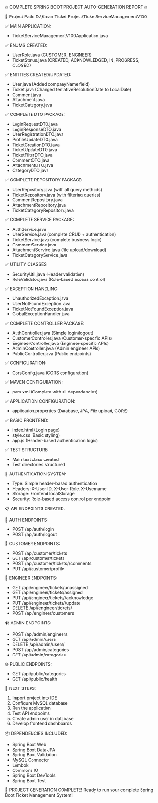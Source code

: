 
🔥 COMPLETE SPRING BOOT PROJECT AUTO-GENERATION REPORT 🔥

📂 Project Path: D:\Karan Ticket Project\TicketServiceManagementV100

✅ MAIN APPLICATION:
   - TicketServiceManagementV100Application.java

✅ ENUMS CREATED:
   - UserRole.java (CUSTOMER, ENGINEER)
   - TicketStatus.java (CREATED, ACKNOWLEDGED, IN_PROGRESS, CLOSED)

✅ ENTITIES CREATED/UPDATED:
   - User.java (Added companyName field)
   - Ticket.java (Changed tentativeResolutionDate to LocalDate)
   - Comment.java
   - Attachment.java
   - TicketCategory.java

✅ COMPLETE DTO PACKAGE:
   - LoginRequestDTO.java
   - LoginResponseDTO.java
   - UserRegistrationDTO.java
   - ProfileUpdateDTO.java
   - TicketCreationDTO.java
   - TicketUpdateDTO.java
   - TicketFilterDTO.java
   - CommentDTO.java
   - AttachmentDTO.java
   - CategoryDTO.java

✅ COMPLETE REPOSITORY PACKAGE:
   - UserRepository.java (with all query methods)
   - TicketRepository.java (with filtering queries)
   - CommentRepository.java
   - AttachmentRepository.java
   - TicketCategoryRepository.java

✅ COMPLETE SERVICE PACKAGE:
   - AuthService.java
   - UserService.java (complete CRUD + authentication)
   - TicketService.java (complete business logic)
   - CommentService.java
   - AttachmentService.java (file upload/download)
   - TicketCategoryService.java

✅ UTILITY CLASSES:
   - SecurityUtil.java (Header validation)
   - RoleValidator.java (Role-based access control)

✅ EXCEPTION HANDLING:
   - UnauthorizedException.java
   - UserNotFoundException.java
   - TicketNotFoundException.java
   - GlobalExceptionHandler.java

✅ COMPLETE CONTROLLER PACKAGE:
   - AuthController.java (Simple login/logout)
   - CustomerController.java (Customer-specific APIs)
   - EngineerController.java (Engineer-specific APIs)
   - AdminController.java (Admin engineer APIs)
   - PublicController.java (Public endpoints)

✅ CONFIGURATION:
   - CorsConfig.java (CORS configuration)

✅ MAVEN CONFIGURATION:
   - pom.xml (Complete with all dependencies)

✅ APPLICATION CONFIGURATION:
   - application.properties (Database, JPA, File upload, CORS)

✅ BASIC FRONTEND:
   - index.html (Login page)
   - style.css (Basic styling)
   - app.js (Header-based authentication logic)

✅ TEST STRUCTURE:
   - Main test class created
   - Test directories structured

🔄 AUTHENTICATION SYSTEM:
   - Type: Simple header-based authentication
   - Headers: X-User-ID, X-User-Role, X-Username
   - Storage: Frontend localStorage
   - Security: Role-based access control per endpoint

📋 API ENDPOINTS CREATED:

🔐 AUTH ENDPOINTS:
   - POST /api/auth/login
   - POST /api/auth/logout

👥 CUSTOMER ENDPOINTS:
   - POST /api/customer/tickets
   - GET /api/customer/tickets
   - POST /api/customer/tickets/<built-in function id>/comments
   - PUT /api/customer/profile

🔧 ENGINEER ENDPOINTS:
   - GET /api/engineer/tickets/unassigned
   - GET /api/engineer/tickets/assigned
   - PUT /api/engineer/tickets/<built-in function id>/acknowledge
   - PUT /api/engineer/tickets/<built-in function id>/update
   - DELETE /api/engineer/tickets/<built-in function id>
   - POST /api/engineer/customers

🛠 ADMIN ENDPOINTS:
   - POST /api/admin/engineers
   - GET /api/admin/users
   - DELETE /api/admin/users/<built-in function id>
   - POST /api/admin/categories
   - GET /api/admin/categories

🌐 PUBLIC ENDPOINTS:
   - GET /api/public/categories
   - GET /api/public/health

🚀 NEXT STEPS:
   1. Import project into IDE
   2. Configure MySQL database
   3. Run the application
   4. Test API endpoints
   5. Create admin user in database
   6. Develop frontend dashboards

📦 DEPENDENCIES INCLUDED:
   - Spring Boot Web
   - Spring Boot Data JPA
   - Spring Boot Validation
   - MySQL Connector
   - Lombok
   - Commons IO
   - Spring Boot DevTools
   - Spring Boot Test

🎉 PROJECT GENERATION COMPLETE!
Ready to run your complete Spring Boot Ticket Management System!
        